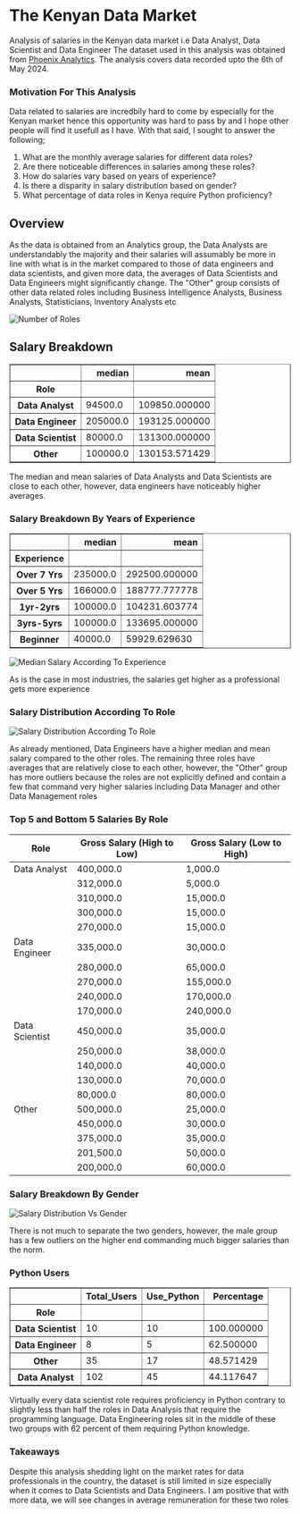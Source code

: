 # The Kenyan Data Market
Analysis of salaries in the Kenyan data market i.e Data Analyst, Data Scientist and Data Engineer
The dataset used in this analysis was obtained from [Phoenix Analytics](https://linktr.ee/phoenixke?fbclid=PAZXh0bgNhZW0CMTEAAabcKbrvs7cG-8INkOa3wxe33wBo-diXFeGOH0qBzZ535N2DoT6RATxTO78_aem_AdRZD3ieTkQSG6IxmnO7-FaHld6YsEI3-mL5erSM2x1wMYribc4Nya7nKqESFD9dgPEIU4ZJMbrLnVN7mI_JXVxq).
The analysis covers data recorded upto the 6th of May 2024.

### Motivation For This Analysis
Data related to salaries are incredbily hard to come by especially for the Kenyan market hence this opportunity was hard to pass by and I hope other people will find it usefull as I have.
With that said, I sought to answer the following;
1. What are the monthly average salaries for different data roles?
2. Are there noticeable differences in salaries among these roles?
3. How do salaries vary based on years of experience?
4. Is there a disparity in salary distribution based on gender?
5. What percentage of data roles in Kenya require Python proficiency?

## Overview
As the data is obtained from an Analytics group, the Data Analysts are understandably the majority and their salaries will assumably be more in line with what is in the market compared to those of data engineers and data scientists, and given more data, the averages of Data Scientists and Data Engineers might significantly change. The "Other" group consists of other data related roles including Business Intelligence Analysts, Business Analysts, Statisticians, Inventory Analysts etc


![Number of Roles](https://github.com/Naftaly-Kariuki/Ke_Data_Salary_Analysis/assets/49984197/850a2b33-6136-494c-91b6-9e3d76b57272)


## Salary Breakdown

<div>
<table border="1" class="dataframe">
  <thead>
    <tr style="text-align: right;">
      <th></th>
      <th>median</th>
      <th>mean</th>
    </tr>
    <tr>
      <th>Role</th>
      <th></th>
      <th></th>
    </tr>
  </thead>
  <tbody>
    <tr>
      <th>Data Analyst</th>
      <td>94500.0</td>
      <td>109850.000000</td>
    </tr>
    <tr>
      <th>Data Engineer</th>
      <td>205000.0</td>
      <td>193125.000000</td>
    </tr>
    <tr>
      <th>Data Scientist</th>
      <td>80000.0</td>
      <td>131300.000000</td>
    </tr>
    <tr>
      <th>Other</th>
      <td>100000.0</td>
      <td>130153.571429</td>
    </tr>
  </tbody>
</table>
</div>
The median and mean salaries of Data Analysts and Data Scientists are close to each other, however, data engineers have noticeably higher averages.

### Salary Breakdown By Years of Experience

<div>
<table border="1" class="dataframe">
  <thead>
    <tr style="text-align: right;">
      <th></th>
      <th>median</th>
      <th>mean</th>
    </tr>
    <tr>
      <th>Experience</th>
      <th></th>
      <th></th>
    </tr>
  </thead>
  <tbody>
    <tr>
      <th>Over  7 Yrs</th>
      <td>235000.0</td>
      <td>292500.000000</td>
    </tr>
    <tr>
      <th>Over 5 Yrs</th>
      <td>166000.0</td>
      <td>188777.777778</td>
    </tr>
    <tr>
      <th>1yr-2yrs</th>
      <td>100000.0</td>
      <td>104231.603774</td>
    </tr>
    <tr>
      <th>3yrs-5yrs</th>
      <td>100000.0</td>
      <td>133695.000000</td>
    </tr>
    <tr>
      <th>Beginner</th>
      <td>40000.0</td>
      <td>59929.629630</td>
    </tr>
  </tbody>
</table>
</div>

![Median Salary According To Experience](https://github.com/Naftaly-Kariuki/Ke_Data_Salary_Analysis/assets/49984197/52fb7bb9-b277-4edf-9c2e-4f96f6303d9d)

As is the case in most industries, the salaries get higher as a professional gets more experience

### Salary Distribution According To Role

![Salary Distribution According To Role](https://github.com/Naftaly-Kariuki/Ke_Data_Salary_Analysis/assets/49984197/06bf386c-a097-43f5-924a-911b71cea9e0)

As already mentioned, Data Engineers have a higher median and mean salary compared to the other roles. The remaining three roles have averages that are relatively close to each other, however, the "Other" group has more outliers because the roles are not explicitly defined and contain a few that command very higher salaries including Data Manager and other Data Management roles

### Top 5 and Bottom 5 Salaries By Role

| Role          | Gross Salary (High to Low) | Gross Salary (Low to High) |
|---------------|----------------------------|----------------------------|
| Data Analyst  | 400,000.0                  | 1,000.0                    |
|               | 312,000.0                  | 5,000.0                    |
|               | 310,000.0                  | 15,000.0                   |
|               | 300,000.0                  | 15,000.0                   |
|               | 270,000.0                  | 15,000.0                   |
| Data Engineer | 335,000.0                  | 30,000.0                   |
|               | 280,000.0                  | 65,000.0                   |
|               | 270,000.0                  | 155,000.0                  |
|               | 240,000.0                  | 170,000.0                  |
|               | 170,000.0                  | 240,000.0                  |
| Data Scientist| 450,000.0                  | 35,000.0                   |
|               | 250,000.0                  | 38,000.0                   |
|               | 140,000.0                  | 40,000.0                   |
|               | 130,000.0                  | 70,000.0                   |
|               | 80,000.0                   | 80,000.0                   |
| Other         | 500,000.0                  | 25,000.0                   |
|               | 450,000.0                  | 30,000.0                   |
|               | 375,000.0                  | 35,000.0                   |
|               | 201,500.0                  | 50,000.0                   |
|               | 200,000.0                  | 60,000.0                   |


### Salary Breakdown By Gender
![Salary Distribution Vs Gender](https://github.com/Naftaly-Kariuki/Ke_Data_Salary_Analysis/assets/49984197/74e943a1-0bfe-4749-a568-503f49934f39)

There is not much to separate the two genders, however, the male group has a few outliers on the higher end commanding much bigger salaries than the norm.

### Python Users
<div>
<table border="1" class="dataframe">
  <thead>
    <tr style="text-align: right;">
      <th></th>
      <th>Total_Users</th>
      <th>Use_Python</th>
      <th>Percentage</th>
    </tr>
    <tr>
      <th>Role</th>
      <th></th>
      <th></th>
      <th></th>
    </tr>
  </thead>
  <tbody>
    <tr>
      <th>Data Scientist</th>
      <td>10</td>
      <td>10</td>
      <td>100.000000</td>
    </tr>
    <tr>
      <th>Data Engineer</th>
      <td>8</td>
      <td>5</td>
      <td>62.500000</td>
    </tr>
    <tr>
      <th>Other</th>
      <td>35</td>
      <td>17</td>
      <td>48.571429</td>
    </tr>
    <tr>
      <th>Data Analyst</th>
      <td>102</td>
      <td>45</td>
      <td>44.117647</td>
    </tr>
  </tbody>
</table>
</div>

Virtually every data scientist role requires proficiency in Python contrary to slightly less than half the roles in Data Analysis that require the programming language. Data Engineering roles sit in the middle of these two groups with 62 percent of them requiring Python knowledge.

### Takeaways
Despite this analysis shedding light on the market rates for data professionals in the country, the dataset is still limited in size especially when it comes to Data Scientists and Data Engineers. I am positive that with more data, we will see changes in average remuneration for these two roles 
